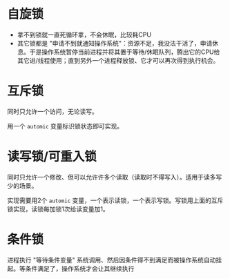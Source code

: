 # 自旋锁
- 拿不到锁就一直死循环拿，不会休眠，比较耗CPU
- 其它锁都是 "申请不到就通知操作系统"：资源不足，我没法干活了，申请休息。于是操作系统暂停当前进程并将其置于等待/休眠队列，腾出它的CPU给其它进/线程使用；直到另外一个进程释放锁、它才可以再次得到执行机会。



# 互斥锁

同时只允许一个访问，无论读写。

用一个 `automic` 变量标识锁状态即可实现。



# 读写锁/可重入锁

同时只允许一个修改、但可以允许许多个读取（读取时不得写入）。适用于读多写少的场景。

实现需要用2个 `automic` 变量，一个表示读锁，一个表示写锁。写锁用上面的互斥锁实现，读锁每加锁1次给读变量加1。



# 条件锁

进程执行 "等待条件变量" 系统调用、然后因条件得不到满足而被操作系统自动挂起。等条件满足了，操作系统才会让其继续执行